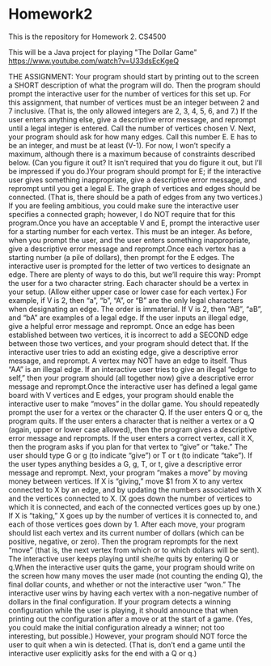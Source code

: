 # Homework2
This is the repository for Homework 2. CS4500

This will be a Java project for playing "The Dollar Game" https://www.youtube.com/watch?v=U33dsEcKgeQ

THE ASSIGNMENT: Your program should start by printing out to the screen a SHORT description of what the program will do. Then the program should prompt the interactive user for the number of vertices for this set up. For this assignment, that number of vertices must be an integer between 2 and 7 inclusive. (That is, the only allowed integers are 2, 3, 4, 5, 6, and 7.) If the user enters anything else, give a descriptive error message, and reprompt until a legal integer is entered. Call the number of vertices chosen V. Next, your program should ask for how many edges. Call this number E. E has to be an integer, and must be at least (V-1). For now, I won’t specify a maximum, although there is a maximum because of constraints described below. (Can you figure it out? It isn’t required that you do figure it out, but I’ll be impressed if you do.)Your program should prompt for E; if the interactive user gives something inappropriate, give a descriptive error message, and reprompt until you get a legal E. The graph of vertices and edges should be connected. (That is, there should be a path of edges from any two vertices.) If you are feeling ambitious, you could make sure the interactive user specifies a connected graph; however, I do NOT require that for this program.Once you have an acceptable V and E, prompt the interactive user for a starting number for each vertex. This must be an integer. As before, when you prompt the user, and the user enters something inappropriate, give a descriptive error message and reprompt.Once each vertex has a starting number (a pile of dollars), then prompt for the E edges. The interactive user is prompted for the letter of two vertices to designate an edge. There are plenty of ways to do this, but we’ll require this way: Prompt the user for a two character string. Each character should be a vertex in your setup. (Allow either upper case or lower case for each vertex.) For example, if V is 2, then “a”, “b”, “A”, or “B” are the only legal characters when designating an edge. The order is immaterial. If V is 2, then “AB”, “aB”, and “bA” are examples of a legal edge. If the user inputs an illegal edge, give a helpful error message and reprompt. Once an edge has been established between two vertices, it is incorrect to add a SECOND edge between those two vertices, and your program should detect that. If the interactive user tries to add an existing edge, give a descriptive error message, and reprompt. A vertex may NOT have an edge to itself. Thus “AA” is an illegal edge. If an interactive user tries to give an illegal “edge to self,” then your program should (all together now) give a descriptive error message and reprompt.Once the interactive user has defined a legal game board with V vertices and E edges, your program should enable the interactive user to make “moves” in the dollar game. You should repeatedly prompt the user for a vertex or the character Q. If the user enters Q or q, the program quits. If the user enters 
a character that is neither a vertex or a Q (again, upper or lower case allowed), then the program gives a descriptive error message and reprompts. If the user enters a correct vertex, call it X, then the program asks if you plan for that vertex to “give” or “take.” The user should type G or g (to indicate “give”) or T or t (to indicate “take”). If the user types anything besides a G, g, T, or t, give a descriptive error message and reprompt. Next, your program “makes a move” by moving money between vertices.  If X is “giving,” move $1 from X to any vertex connected to X by an edge, and by updating the numbers associated with X and the vertices connected to X. (X goes down the number of vertices to which it is connected, and each of the connected vertices goes up by one.) If X is “taking,” X goes up by the number of vertices it is connected to, and each of those vertices goes down by 1. After each move, your program should list each vertex and its current number of dollars (which can be positive, negative, or zero). Then the program reprompts for the next “move” (that is, the next vertex from which or to which dollars will be sent). The interactive user keeps playing until she/he quits by entering Q or q.When the interactive user quits the game, your program should write on the screen how many moves the user made (not counting the ending Q), the final dollar counts, and whether or not the interactive user “won.” The interactive user wins by having each vertex with a non-negative number of dollars in the final configuration. If your program detects a winning configuration while the user is playing, it should announce that when printing out the configuration after a move or at the start of a game. (Yes, you could make the initial configuration already a winner; not too interesting, but possible.) However, your program should NOT force the user to quit when a win is detected. (That is, don’t end a game until the interactive user explicitly asks for the end with a Q or q.)
